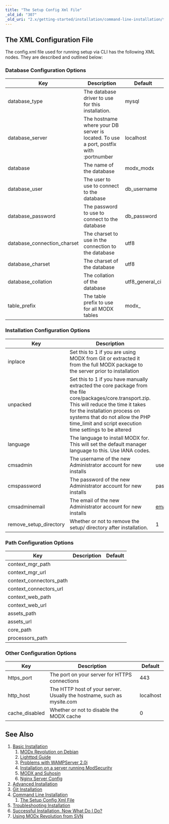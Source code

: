 ```yaml
---
title: "The Setup Config Xml File"
_old_id: "307"
_old_uri: "2.x/getting-started/installation/command-line-installation/the-setup-config-xml-file"
---
```


## The XML Configuration File

The config.xml file used for running setup via CLI has the following XML nodes. They are described and outlined below:

### Database Configuration Options

| Key                           | Description                                                                           | Default           |
| ----------------------------- | ------------------------------------------------------------------------------------- | ----------------- |
| database\_type                | The database driver to use for this installation.                                     | mysql             |
| database\_server              | The hostname where your DB server is located. To use a port, postfix with :portnumber | localhost         |
| database                      | The name of the database                                                              | modx\_modx        |
| database\_user                | The user to use to connect to the database                                            | db\_username      |
| database\_password            | The password to use to connect to the database                                        | db\_password      |
| database\_connection\_charset | The charset to use in the connection to the database                                  | utf8              |
| database\_charset             | The charset of the database                                                           | utf8              |
| database\_collation           | The collation of the database                                                         | utf8\_general\_ci |
| table\_prefix                 | The table prefix to use for all MODX tables                                           | modx\_            |

### Installation Configuration Options

| Key                      | Description                                                                                                                                                                                                                                                                     | Default           |
| ------------------------ | ------------------------------------------------------------------------------------------------------------------------------------------------------------------------------------------------------------------------------------------------------------------------------- | ----------------- |
| inplace                  | Set this to 1 if you are using MODX from Git or extracted it from the full MODX package to the server prior to installation                                                                                                                                                     |
| unpacked                 | Set this to 1 if you have manually extracted the core package from the file core/packages/core.transport.zip. This will reduce the time it takes for the installation process on systems that do not allow the PHP time\_limit and script execution time settings to be altered |
| language                 | The language to install MODX for. This will set the default manager language to this. Use IANA codes.                                                                                                                                                                           |
| cmsadmin                 | The username of the new Administrator account for new installs                                                                                                                                                                                                                  | username          |
| cmspassword              | The password of the new Administrator account for new installs                                                                                                                                                                                                                  | password          |
| cmsadminemail            | The email of the new Administrator account for new installs                                                                                                                                                                                                                     | email@address.com |
| remove\_setup\_directory | Whether or not to remove the setup/ directory after installation.                                                                                                                                                                                                               | 1                 |

### Path Configuration Options

| Key                       | Description | Default |
| ------------------------- | ----------- | ------- |
| context\_mgr\_path        |             |         |
| context\_mgr\_url         |             |         |
| context\_connectors\_path |             |         |
| context\_connectors\_url  |             |         |
| context\_web\_path        |             |         |
| context\_web\_url         |             |         |
| assets\_path              |             |         |
| assets\_url               |             |         |
| core\_path                |             |         |
| processors\_path          |             |         |

### Other Configuration Options

| Key             | Description                                                            | Default   |
| --------------- | ---------------------------------------------------------------------- | --------- |
| https\_port     | The port on your server for HTTPS connections                          | 443       |
| http\_host      | The HTTP host of your server. Usually the hostname, such as mysite.com | localhost |
| cache\_disabled | Whether or not to disable the MODX cache                               | 0         |

## See Also

1. [Basic Installation](getting-started/installation/standard)
    1. [MODx Revolution on Debian](_legacy/getting-started/modx-revolution-on-debian)
    2. [Lighttpd Guide](getting-started/friendly-urls/lighttpd)
    3. [Problems with WAMPServer 2.0i](_legacy/getting-started/problems-with-wampserver-2.0i)
    4. [Installation on a server running ModSecurity](getting-started/installation/troubleshooting/modsecurity)
    5. [MODX and Suhosin](_legacy/getting-started/modx-and-suhosin)
    6. [Nginx Server Config](getting-started/friendly-urls/nginx)
2. [Advanced Installation](getting-started/installation/advanced)
3. [Git Installation](getting-started/installation/git)
4. [Command Line Installation](getting-started/installation/cli)
    1. [The Setup Config Xml File](getting-started/installation/cli/config.xml)
5. [Troubleshooting Installation](getting-started/installation/troubleshooting)
6. [Successful Installation, Now What Do I Do?](getting-started/getting-started)
7. [Using MODx Revolution from SVN](_legacy/getting-started/using-modx-revolution-from-svn)
